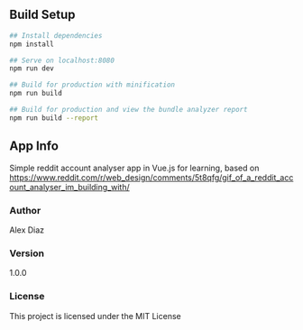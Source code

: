 ## Build Setup

```bash
## Install dependencies
npm install

## Serve on localhost:8080
npm run dev

## Build for production with minification
npm run build

## Build for production and view the bundle analyzer report
npm run build --report
```

## App Info

Simple reddit account analyser app in Vue.js for learning, based on https://www.reddit.com/r/web_design/comments/5t8qfg/gif_of_a_reddit_account_analyser_im_building_with/

### Author

Alex Diaz

### Version

1.0.0

### License

This project is licensed under the MIT License
